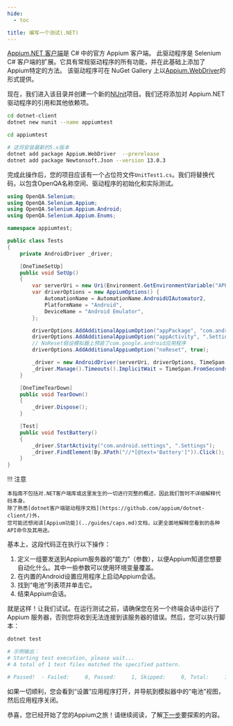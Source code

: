 ```yaml
---
hide:
  - toc

title: 编写一个测试(.NET)
---
```


[Appium.NET 客户端](https://github.com/appium/dotnet-client/)是 C# 中的官方 Appium 客户端。
此驱动程序是 Selenium C# 客户端的扩展。它具有常规驱动程序的所有功能，并在此基础上添加了Appium特定的方法。
该驱动程序可在 NuGet Gallery 上以[Appium.WebDriver](https://www.nuget.org/packages/Appium.WebDriver/)的形式提供。

现在，我们进入该目录并创建一个新的[NUnit](https://nunit.org/)项目。我们还将添加对 Appium.NET 驱动程序的引用和其他依赖项。

```bash
cd dotnet-client
dotnet new nunit --name appiumtest 

cd appiumtest

# 这将安装最新的5.x版本
dotnet add package Appium.WebDriver  --prerelease
dotnet add package Newtonsoft.Json --version 13.0.3
```

完成此操作后，您的项目应该有一个占位符文件`UnitTest1.cs`。我们将替换代码，以包含OpenQA名称空间、驱动程序的初始化和实际测试。

```C# title="UnitTest1.cs"
using OpenQA.Selenium;
using OpenQA.Selenium.Appium;
using OpenQA.Selenium.Appium.Android;
using OpenQA.Selenium.Appium.Enums;

namespace appiumtest;

public class Tests
{
    private AndroidDriver _driver;

    [OneTimeSetUp]
    public void SetUp()
    {
        var serverUri = new Uri(Environment.GetEnvironmentVariable("APPIUM_HOST") ?? "http://127.0.0.1:4723/");
        var driverOptions = new AppiumOptions() {
            AutomationName = AutomationName.AndroidUIAutomator2,
            PlatformName = "Android",
            DeviceName = "Android Emulator",
        };

        driverOptions.AddAdditionalAppiumOption("appPackage", "com.android.settings");
        driverOptions.AddAdditionalAppiumOption("appActivity", ".Settings");
        // NoReset假设模拟器上预装了com.google.android应用程序
        driverOptions.AddAdditionalAppiumOption("noReset", true);

        _driver = new AndroidDriver(serverUri, driverOptions, TimeSpan.FromSeconds(180));
        _driver.Manage().Timeouts().ImplicitWait = TimeSpan.FromSeconds(10);
    }

    [OneTimeTearDown]
    public void TearDown()
    {
        _driver.Dispose();
    }

    [Test]
    public void TestBattery()
    {
        _driver.StartActivity("com.android.settings", ".Settings");
        _driver.FindElement(By.XPath("//*[@text='Battery']")).Click();
    }
}
```

!!! 注意

    本指南不包括对.NET客户端库或这里发生的一切进行完整的概述，因此我们暂时不详细解释代码本身。
    除了熟悉[dotnet客户端驱动程序文档](https://github.com/appium/dotnet-client/)外，
    您可能还想阅读[Appium功能](../guides/caps.md)文档，以更全面地解释您看到的各种API命令及其用途。

基本上，这段代码正在执行以下操作：

1. 定义一组要发送到Appium服务器的“能力”（参数），以便Appium知道您想要自动化什么。其中一些参数可以使用环境变量覆盖。
1. 在内置的Android设置应用程序上启动Appium会话。
1. 找到“电池”列表项并单击它。
1. 结束Appium会话。

就是这样！让我们试试。在运行测试之前，请确保您在另一个终端会话中运行了 Appium 服务器，否则您将收到无法连接到该服务器的错误。然后，您可以执行脚本：

```bash
dotnet test

# 示例输出：
# Starting test execution, please wait...
# A total of 1 test files matched the specified pattern.

# Passed!  - Failed:     0, Passed:     1, Skipped:     0, Total:     1, Duration: 323 ms - appiumtest.dll (net7.0)
```

如果一切顺利，您会看到“设置”应用程序打开，并导航到模拟器中的“电池”视图，然后应用程序关闭。

恭喜，您已经开始了您的Appium之旅！请继续阅读，了解[下一步](./next-steps.md)要探索的内容。
